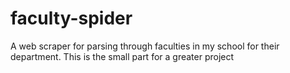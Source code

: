 # faculty-spider
A web scraper for parsing through faculties in my school for their department. This is the small part for a greater project
